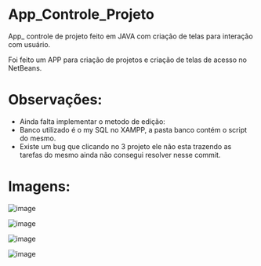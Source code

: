 # App_Controle_Projeto
App_ controle de projeto feito em JAVA com criação de telas para interação com usuário.


Foi feito um APP para criação de projetos e criação de telas de acesso no NetBeans.

# Observações:
- Ainda falta implementar o metodo de edição:
- Banco utilizado é o my SQL no XAMPP, a pasta banco contém o script do mesmo.
- Existe um bug que clicando no 3 projeto ele não esta trazendo as tarefas do mesmo ainda não consegui resolver nesse commit.

# Imagens:

![image](https://user-images.githubusercontent.com/102123924/225390105-9cb407cc-a074-4562-a30a-d9ea1daed84e.png)


![image](https://user-images.githubusercontent.com/102123924/225390786-7a0501b3-05b8-4bf3-9fc0-2172a1ccd948.png)


![image](https://user-images.githubusercontent.com/102123924/225390249-3c10deb6-0f51-414e-802c-22fe96e55ea2.png)


![image](https://user-images.githubusercontent.com/102123924/225390627-db9467f7-7a67-42d3-bdba-527e939118ae.png)
